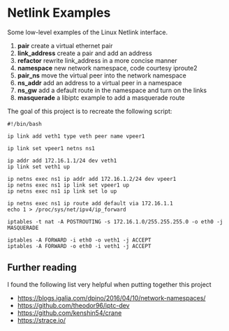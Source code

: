 # Netlink Examples

Some low-level examples of the Linux Netlink interface.

  1. __pair__         create a virtual ethernet pair
  2. __link_address__ create a pair and add an address
  3. __refactor__     rewrite link_address in a more concise manner
  4. __namespace__    new network namespace, code courtesy iproute2
  5. __pair_ns__      move the virtual peer into the network namespace
  6. __ns_addr__      add an address to a virtual peer in a namespace
  7. __ns_gw__        add a default route in the namespace and turn on the links
  8. __masquerade__   a libiptc example to add a masquerade route

The goal of this project is to recreate the following script:

```
#!/bin/bash

ip link add veth1 type veth peer name vpeer1

ip link set vpeer1 netns ns1

ip addr add 172.16.1.1/24 dev veth1
ip link set veth1 up

ip netns exec ns1 ip addr add 172.16.1.2/24 dev vpeer1
ip netns exec ns1 ip link set vpeer1 up
ip netns exec ns1 ip link set lo up

ip netns exec ns1 ip route add default via 172.16.1.1
echo 1 > /proc/sys/net/ipv4/ip_forward

iptables -t nat -A POSTROUTING -s 172.16.1.0/255.255.255.0 -o eth0 -j MASQUERADE

iptables -A FORWARD -i eth0 -o veth1 -j ACCEPT
iptables -A FORWARD -o eth0 -i veth1 -j ACCEPT
```

## Further reading

I found the following list very helpful when putting together this project

  - https://blogs.igalia.com/dpino/2016/04/10/network-namespaces/
  - https://github.com/theodor96/iptc-dev
  - https://github.com/kenshin54/crane
  - https://strace.io/
